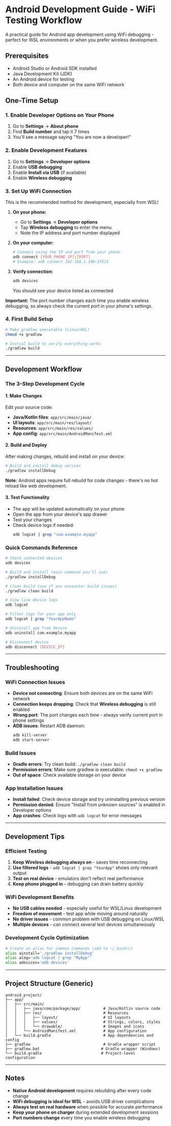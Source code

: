 # Android Development Guide - WiFi Testing Workflow

A practical guide for Android app development using WiFi debugging - perfect for WSL environments or when you prefer wireless development.

## Prerequisites

- Android Studio or Android SDK installed
- Java Development Kit (JDK)
- An Android device for testing
- Both device and computer on the same WiFi network

## One-Time Setup

### 1. Enable Developer Options on Your Phone
1. Go to **Settings** → **About phone**
2. Find **Build number** and tap it 7 times
3. You'll see a message saying "You are now a developer!"

### 2. Enable Development Features
1. Go to **Settings** → **Developer options**
2. Enable **USB debugging**
3. Enable **Install via USB** (if available)
4. Enable **Wireless debugging**

### 3. Set Up WiFi Connection
This is the recommended method for development, especially from WSL!

1. **On your phone:**
   - Go to **Settings** → **Developer options**
   - Tap **Wireless debugging** to enter the menu
   - Note the IP address and port number displayed

2. **On your computer:**
   ```bash
   # Connect using the IP and port from your phone
   adb connect [YOUR_PHONE_IP]:[PORT]
   # Example: adb connect 192.168.1.100:37521
   ```

3. **Verify connection:**
   ```bash
   adb devices
   ```
   You should see your device listed as connected

**Important:** The port number changes each time you enable wireless debugging, so always check the current port in your phone's settings.

### 4. First Build Setup
```bash
# Make gradlew executable (Linux/WSL)
chmod +x gradlew

# Initial build to verify everything works
./gradlew build
```

---

## Development Workflow

### The 3-Step Development Cycle

#### 1. Make Changes
Edit your source code:
- **Java/Kotlin files**: `app/src/main/java/`
- **UI layouts**: `app/src/main/res/layout/`
- **Resources**: `app/src/main/res/values/`
- **App config**: `app/src/main/AndroidManifest.xml`

#### 2. Build and Deploy
After making changes, rebuild and install on your device:
```bash
# Build and install debug version
./gradlew installDebug
```

**Note:** Android apps require full rebuild for code changes - there's no hot reload like web development.

#### 3. Test Functionality
- The app will be updated automatically on your phone
- Open the app from your device's app drawer
- Test your changes
- Check device logs if needed:
  ```bash
  adb logcat | grep "com.example.myapp"
  ```

### Quick Commands Reference

```bash
# Check connected devices
adb devices

# Build and install (main command you'll use)
./gradlew installDebug

# Clean build (use if you encounter build issues)
./gradlew clean build

# View live device logs
adb logcat

# Filter logs for your app only
adb logcat | grep "YourAppName"

# Uninstall app from device
adb uninstall com.example.myapp

# Disconnect device
adb disconnect [DEVICE_IP]
```

---

## Troubleshooting

### WiFi Connection Issues
- **Device not connecting**: Ensure both devices are on the same WiFi network
- **Connection keeps dropping**: Check that **Wireless debugging** is still enabled
- **Wrong port**: The port changes each time - always verify current port in phone settings
- **ADB issues**: Restart ADB daemon:
  ```bash
  adb kill-server
  adb start-server
  ```

### Build Issues
- **Gradle errors**: Try clean build: `./gradlew clean build`
- **Permission errors**: Make sure gradlew is executable: `chmod +x gradlew`
- **Out of space**: Check available storage on your device

### App Installation Issues
- **Install failed**: Check device storage and try uninstalling previous version
- **Permission denied**: Ensure "Install from unknown sources" is enabled in Developer options
- **App crashes**: Check logs with `adb logcat` for error messages

---

## Development Tips

### Efficient Testing
1. **Keep Wireless debugging always on** - saves time reconnecting
2. **Use filtered logs** - `adb logcat | grep "YourApp"` shows only relevant output
3. **Test on real device** - emulators don't reflect real performance
4. **Keep phone plugged in** - debugging can drain battery quickly

### WiFi Development Benefits
- **No USB cables needed** - especially useful for WSL/Linux development
- **Freedom of movement** - test app while moving around naturally
- **No driver issues** - common problem with USB debugging on Linux/WSL
- **Multiple devices** - can connect several test devices simultaneously

### Development Cycle Optimization
```bash
# Create an alias for common commands (add to ~/.bashrc)
alias ainstall='./gradlew installDebug'
alias alog='adb logcat | grep "MyApp"'
alias adevices='adb devices'
```

---

## Project Structure (Generic)
```
android_project/
├── app/
│   ├── src/main/
│   │   ├── java/com/package/app/          # Java/Kotlin source code
│   │   ├── res/                           # Resources
│   │   │   ├── layout/                    # UI layouts
│   │   │   ├── values/                    # Strings, colors, styles
│   │   │   └── drawable/                  # Images and icons
│   │   └── AndroidManifest.xml            # App configuration
│   └── build.gradle                       # App dependencies and config
├── gradlew                                # Gradle wrapper script
├── gradlew.bat                           # Gradle wrapper (Windows)
└── build.gradle                          # Project-level configuration
```

---

## Notes
- **Native Android development** requires rebuilding after every code change
- **WiFi debugging is ideal for WSL** - avoids USB driver complications
- **Always test on real hardware** when possible for accurate performance
- **Keep your phone on charger** during extended development sessions
- **Port numbers change** every time you enable wireless debugging
